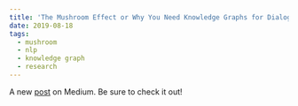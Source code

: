 ```yaml
---
title: 'The Mushroom Effect or Why You Need Knowledge Graphs for Dialog Systems'
date: 2019-08-18
tags:
  - mushroom
  - nlp
  - knowledge graph
  - research
---
```


A new [post](https://medium.com/@mgalkin/the-mushroom-effect-or-why-you-need-knowledge-graphs-for-dialog-systems-b7894f74cf86) on Medium. Be sure to check it out!


